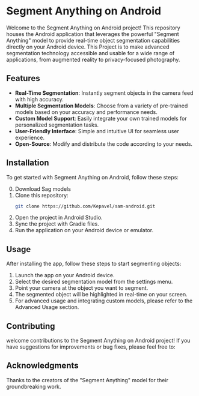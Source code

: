 

# Segment Anything on Android

Welcome to the Segment Anything on Android project! This repository houses the Android application that leverages the powerful "Segment Anything" model to provide real-time object segmentation capabilities directly on your Android device. This Project is to make advanced segmentation technology accessible and usable for a wide range of applications, from augmented reality to privacy-focused photography.

## Features

- **Real-Time Segmentation**: Instantly segment objects in the camera feed with high accuracy.
- **Multiple Segmentation Models**: Choose from a variety of pre-trained models based on your accuracy and performance needs.
- **Custom Model Support**: Easily integrate your own trained models for personalized segmentation tasks.
- **User-Friendly Interface**: Simple and intuitive UI for seamless user experience.
- **Open-Source**: Modify and distribute the code according to your needs.

## Installation

To get started with Segment Anything on Android, follow these steps:

0. Download Sag models
1. Clone this repository:
   ```bash
   git clone https://github.com/Kepavel/sam-android.git
2. Open the project in Android Studio.
3. Sync the project with Gradle files.
4. Run the application on your Android device or emulator.


## Usage

After installing the app, follow these steps to start segmenting objects:

1. Launch the app on your Android device.
2. Select the desired segmentation model from the settings menu.
3. Point your camera at the object you want to segment.
4. The segmented object will be highlighted in real-time on your screen.
5. For advanced usage and integrating custom models, please refer to the Advanced Usage section.

## Contributing

welcome contributions to the Segment Anything on Android project! If you have suggestions for improvements or bug fixes, please feel free to:

## Acknowledgments

Thanks to the creators of the "Segment Anything" model for their groundbreaking work.

